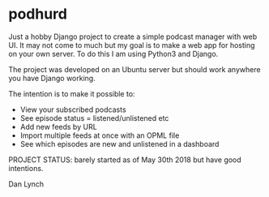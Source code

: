 # podhurd
Just a hobby Django project to create a simple podcast manager with web UI.
It may not come to much but my goal is to make a web app for hosting on your own server.
To do this I am using Python3 and Django. 

The project was developed on an Ubuntu server but should work anywhere you have Django working.

The intention is to make it possible to:
- View your subscribed podcasts
- See episode status = listened/unlistened etc
- Add new feeds by URL
- Import multiple feeds at once with an OPML file
- See which episodes are new and unlistened in a dashboard

PROJECT STATUS: barely started as of May 30th 2018 but have good intentions.

Dan Lynch
